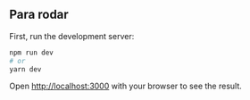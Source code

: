 
## Para rodar

First, run the development server:

```bash
npm run dev
# or
yarn dev
```

Open [http://localhost:3000](http://localhost:3000) with your browser to see the result.
